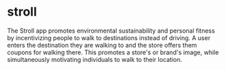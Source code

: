 # stroll
The Stroll app promotes environmental sustainability and personal fitness by incentivizing people to walk to destinations instead of driving. A user enters the destination they are walking to and the store offers them coupons for walking there. This promotes a store's or brand's image, while simultaneously motivating individuals to walk to their location.